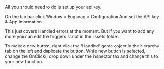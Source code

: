 All you should need to do is set up your api key.

On the top bar click Window > Bugsnag > Configuration
And set the API key & App Information.

This just covers Handled errors at the moment. But if you want to add any more you can edit the triggers script in the assets folder.


To make a new button, right click the 'Handled' game object in the hierarchy tab on the left and duplicate the button. While new button is selected, change the OnClick() drop down under the inspector tab and change this to your new function.
 
